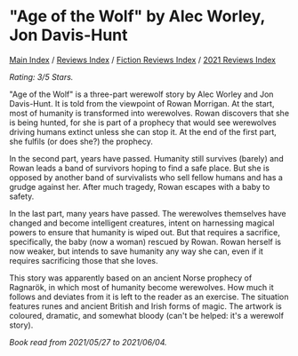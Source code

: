 # "Age of the Wolf" by Alec Worley, Jon Davis-Hunt

[Main Index](../../../README.md) / [Reviews Index](../../README.md) / [Fiction Reviews Index](../README.md) / [2021 Reviews Index](README.md)

*Rating: 3/5 Stars.*

"Age of the Wolf" is a three-part werewolf story by Alec Worley and Jon Davis-Hunt. It is told from the viewpoint of Rowan Morrigan. At the start, most of humanity is transformed into werewolves. Rowan discovers that she is being hunted, for she is part of a prophecy that would see werewolves driving humans extinct unless she can stop it. At the end of the first part, she fulfils (or does she?) the prophecy.

In the second part, years have passed. Humanity still survives (barely) and Rowan leads a band of survivors hoping to find a safe place. But she is opposed by another band of survivalists who sell fellow humans and has a grudge against her. After much tragedy, Rowan escapes with a baby to safety.

In the last part, many years have passed. The werewolves themselves have changed and become intelligent creatures, intent on harnessing magical powers to ensure that humanity is wiped out. But that requires a sacrifice, specifically, the baby (now a woman) rescued by Rowan. Rowan herself is now weaker, but intends to save humanity any way she can, even if it requires sacrificing those that she loves.

This story was apparently based on an ancient Norse prophecy of Ragnarök, in which most of humanity become werewolves. How much it follows and deviates from it is left to the reader as an exercise. The situation features runes and ancient British and Irish forms of magic. The artwork is coloured, dramatic, and somewhat bloody (can't be helped: it's a werewolf story).

*Book read from 2021/05/27 to 2021/06/04.*
